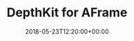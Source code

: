 ---
path: "/aframe"
date: "2018-05-23T12:20:00+00:00"
title: "DepthKit for AFrame"
tags: ["Virtual Reality", "Tools"]
thumbnail: "https://i.imgur.com/QoxC1xD.gif"
cover: "aframe_cover.jpg"
embed: ''
about: "An A-Frame component for rendering Volumetric videos captured using DepthKit (i.e Kinect + DSLR) in WebVR. The component wraps DepthKit.js which provides a similar interface for Three.js projects."
links: [['Github', 'https://github.com/juniorxsound/DepthKit-A-Frame'], ['npm package', 'https://www.npmjs.com/package/aframe-depthkit']]
components: [['code', 'Javascript, GLSL'], ['software', 'DepthKit'], ['3d', 'AFrame']]
credits: ''
press: []
excerpt: "An AFrame component for rendering volumetric video in WebVR"
---